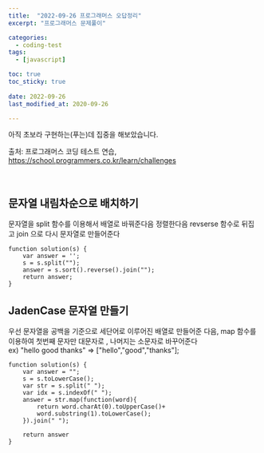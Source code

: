```yaml
---
title:  "2022-09-26 프로그래머스 오답정리" 
excerpt: "프로그래머스 문제풀이"

categories:
  - coding-test
tags:
  - [javascript]

toc: true
toc_sticky: true
 
date: 2022-09-26
last_modified_at: 2020-09-26

---
```


아직 초보라 구현하는(푸는)데 집중을 해보았습니다. 

출처: 프로그래머스 코딩 테스트 연습, https://school.programmers.co.kr/learn/challenges

<br>

## 문자열 내림차순으로 배치하기
문자열을 split 함수를 이용해서 배열로 바꿔준다음 정렬한다음 revserse 함수로 뒤집고 join 으로 다시 문자열로 만들어준다
```
function solution(s) {
    var answer = '';
    s = s.split("");
    answer = s.sort().reverse().join("");
    return answer;
}
```

## JadenCase 문자열 만들기
우선 문자열을 공백을 기준으로 세단어로 이루어진 배열로 만들어준 다음, map 함수를 이용하여 첫번째 문자만 대문자로 , 나머지는 소문자로 바꾸어준다 <br>
ex) "hello good thanks" => ["hello","good","thanks"];
```
function solution(s) {
    var answer = "";
    s = s.toLowerCase();
    var str = s.split(" ");
    var idx = s.indexOf(" ");
    answer = str.map(function(word){
        return word.charAt(0).toUpperCase()+
        word.substring(1).toLowerCase();
    }).join(" ");
    
    return answer
}
```
